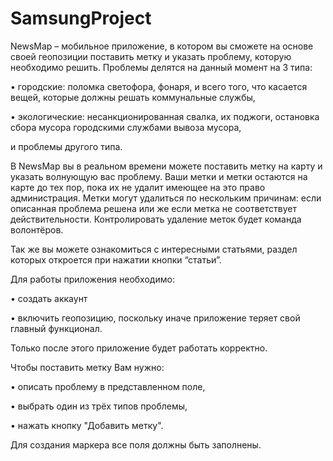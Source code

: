 # SamsungProject

NewsMap – мобильное приложение, в котором вы сможете на основе своей геопозиции поставить метку и указать проблему, которую необходимо решить. Проблемы делятся на данный момент на 3 типа: 

•	городские: поломка светофора, фонаря, и всего того, что касается вещей, которые должны решать коммунальные службы,

•	экологические: несанкционированная свалка, их поджоги, остановка сбора мусора городскими службами вывоза мусора,

и проблемы другого типа.

В NewsMap вы в реальном времени можете поставить метку на карту и указать волнующую вас проблему.  Ваши метки и метки остаются на карте до тех пор, пока их не удалит имеющее на это право администрация. Метки могут удалиться по нескольким причинам: если описанная проблема решена или же если метка не соответствует действительности. Контролировать удаление меток будет команда волонтёров. 

Так же вы можете ознакомиться с интересными статьями, раздел которых откроется при нажатии кнопки “статьи”.

Для работы приложения необходимо:
	
•	создать аккаунт 

•	включить геопозицию, поскольку иначе приложение теряет свой главный функционал.

Только после этого приложение будет работать корректно.

Чтобы поставить метку Вам нужно:

•	описать проблему в представленном поле,

•	выбрать один из трёх типов проблемы,

•	нажать кнопку "Добавить метку".

Для создания маркера все поля должны быть заполнены.
